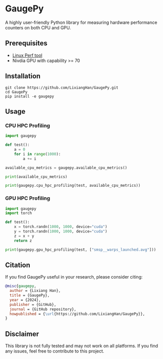 # GaugePy
A highly user-friendly Python library for measuring hardware performance counters on both CPU and GPU.

## Prerequisites

- [Linux Perf tool](https://perfwiki.github.io/main/)
- Nivdia GPU with capability >= 70

## Installation
```
git clone https://github.com/LixiangHan/GaugePy.git
cd GaugePy
pip install -e gaugepy
```

## Usage

### CPU HPC Profiling
```python
import gaugepy

def test():
    a = 0
    for i in range(1000):
        a += i

available_cpu_metrics = gaugepy.available_cpu_metrics()

print(available_cpu_metrics)

print(gaugepy.cpu_hpc_profiling(test, available_cpu_metrics))
```

### GPU HPC Profiling
```python
import gaugepy
import torch

def test():
    x = torch.randn(1000, 1000, device="cuda")
    y = torch.randn(1000, 1000, device="cuda")
    z = x + y
    return z

print(gaugepy.gpu_hpc_profiling(test, ["smsp__warps_launched.avg"]))
```

## Citation

If you find GaugePy useful in your research, please consider citing:
```bibtex
@misc{gaugepy,
  author = {Lixiang Han},
  title = {GaugePy},
  year = {2024},
  publisher = {GitHub},
  journal = {GitHub repository},
  howpublished = {\url{https://github.com/LixiangHan/GaugePy}},
}
```

## Disclaimer

This library is not fully tested and may not work on all platforms. If you find any issues, feel free to contribute to this project.
